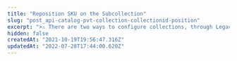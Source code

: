 ```yaml
---
title: "Reposition SKU on the Subcollection"
slug: "post_api-catalog-pvt-collection-collectionid-position"
excerpt: ">⚠️ There are two ways to configure collections, through Legacy CMS Portal or using the Beta Collection module. This endpoint is compatible with [collections configured through the Legacy CMS Portal](https://help.vtex.com/en/tutorial/adding-collections-cms--2YBy6P6X0NFRpkD2ZBxF6L).\n\nEdits the position of an SKU that already exists in the Subcollection,  which is a [Group](https://help.vtex.com/en/tutorial/adding-collections-cms--2YBy6P6X0NFRpkD2ZBxF6L#group-types) within a  Collection.\r\n## Request body example\r\n\r\n```json\r\n{\r\n     \"skuId\": 1,\r\n     \"position\": 1,\r\n     \"subCollectionId\": 17\r\n}\r\n```"
hidden: false
createdAt: "2021-10-19T19:56:47.316Z"
updatedAt: "2022-07-28T17:44:00.620Z"
---
```

